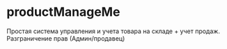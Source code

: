 # productManageMe
Простая система управления и учета товара на складе + учет продаж. Разграничение прав (Админ/продавец)
